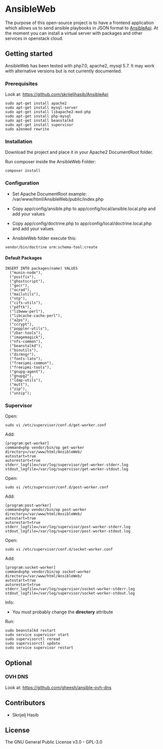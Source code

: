 # AnsibleWeb

The purpose of this open-source project is to have a frontend application which allows
us to send ansible playbooks in JSON format to [AnsibleApi](http://https://github.com/skrijeljhasib/AnsibleApi).
At the moment you can install a virtual server with packages and other services in openstack cloud.

## Getting started

AnsibleWeb has been tested with php7.0, apache2, mysql 5.7. It may work with alternative versions but is not currently documented.

### Prerequisites

Look at: https://github.com/skrijeljhasib/AnsibleApi

```
sudo apt-get install apache2
sudo apt-get install mysql-server
sudo apt-get install libapache2-mod-php
sudo apt-get install php-mysql
sudo apt-get install beanstalkd
sudo apt-get install supervisor
sudo a2enmod rewrite
```

### Installation

Download the project and place it in your Apache2 DocumentRoot folder.

Run composer inside the AnsibleWeb Folder:
```
composer install
```

### Configuration

* Set Apache DocumentRoot example: /var/www/html/AnsibleWeb/public/index.php
* Copy app/config/ansible.php to app/config/local/ansible.local.php and add your values
* Copy app/config/doctrine.php to app/config/local/doctrine.local.php and add your values

* AnsibleWeb folder execute this:
```
vendor/bin/doctrine orm:schema-tool:create
```


#### Default Packages

```
INSERT INTO packages(name) VALUES
  ("munin-node"),
  ("postfix"),
  ("ghostscript"),
  ("gocr"),
  ("ocrad"),
  ("mailutils"),
  ("ntp"),
  ("cifs-utils"),
  ("pdftk"),
  ("libwww-perl"),
  ("libcache-cache-perl"),
  ("a2ps"),
  ("ccrypt"),
  ("poppler-utils"),
  ("zbar-tools"),
  ("imagemagick"),
  ("nfs-common"),
  ("beanstalkd"),
  ("binutils"),
  ("dirmngr"),
  ("fonts-lato"),
  ("freeipmi-common"),
  ("freeipmi-tools"),
  ("gnupg-agent"),
  ("gnupg2"),
  ("ldap-utils"),
  ("mutt"),
  ("zip"),
  ("unzip");
```


### Supervisor
Open:
```
sudo vi /etc/supervisor/conf.d/get-worker.conf
```
Add:
```
[program:get-worker]
command=php vendor/bin/op get-worker
directory=/var/www/html/AnsibleWeb/
autostart=true
autorestart=true
stderr_logfile=/var/log/supervisor/get-worker-stderr.log
stdout_logfile=/var/log/supervisor/get-worker-stdout.log
```
Open:
```
sudo vi /etc/supervisor/conf.d/post-worker.conf
```
Add:
```
[program:post-worker]
command=php vendor/bin/op post-worker
directory=/var/www/html/AnsibleWeb/
autostart=true
autorestart=true
stderr_logfile=/var/log/supervisor/post-worker-stderr.log
stdout_logfile=/var/log/supervisor/post-worker-stdout.log
```
Open:
```
sudo vi /etc/supervisor/conf.d/socket-worker.conf
```
Add:
```
[program:socket-worker]
command=php vendor/bin/op socket-worker
directory=/var/www/html/AnsibleWeb/
autostart=true
autorestart=true
stderr_logfile=/var/log/supervisor/socket-worker-stderr.log
stdout_logfile=/var/log/supervisor/socket-worker-stdout.log
```

Info:
* You must probably change the **directory** attribute 

Run:
```
sudo beanstalkd restart
sudo service supervisor start
sudo supervisorctl reread
sudo supervisorctl update
sudo service supervisor restart
```

## Optional 
### OVH DNS
Look at: https://github.com/gheesh/ansible-ovh-dns

## Contributors

* Skrijelj Hasib

## License
The GNU General Public License v3.0 - GPL-3.0
